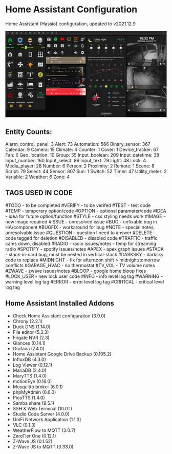 # Home Assistant Configuration

Home Assistant (Hassio) configuration, updated to v2021.12.9

![Home](https://github.com/jazzyisj/home-assistant-config/blob/master/www/screenshots/browser_home_v2.png)

## Entity Counts:

Alarm_control_panel: 3
Alert: 73
Automation: 566
Binary_sensor: 367
Calendar: 9
Camera: 15
Climate: 4
Counter: 1
Cover: 1
Device_tracker: 67
Fan: 6
Geo_location: 10
Group: 55
Input_boolean: 209
Input_datetime: 38
Input_number: 160
Input_select: 89
Input_text: 79
Light: 48
Lock: 4
Media_player: 28
Number: 6
Person: 2
Proximity: 2
Remote: 1
Scene: 8
Script: 79
Select: 44
Sensor: 807
Sun: 1
Switch: 52
Timer: 47
Utility_meter: 2
Variable: 2
Weather: 6
Zone: 4

## TAGS USED IN CODE

#TODO - to be completed
#VERIFY - to be verifed
#TEST - test code
#TEMP - temporary option/code
#OPTION - optional parameter/code
#IDEA - idea for future option/function
#STYLE - css styling needs work
#IMAGE - new image required
#ISSUE - unresolved issue
#BUG - unfixable bug in HA/component
#BUGFIX - workaround for bug
#NOTE - special notes, unresolvable issue
#QUESTION - question I need to answer
#DELETE - code tagged for deletion
#DISABLED - disabled code
#TRAFFIC - traffic cams down, disabled
#RADIO - radio issues/notes - temp for streaming radio
#SPOTIFY - spotify issues/notes
#APEX - apex graph issues
#STACK - stack-in-card bug, must be nested in vertical-stack
#DARKSKY - darksky code to replace
#MIDNIGHT - fix for afternoon shift > midnight/tomorrow conflicts
#GARAGE_HVAC - no thermostat
#TV_VOL - TV volume notes
#ZWAVE - zwave issues/notes
#BLOOP - google home bloop fixes
#LOCK_USER - new lock user code
#INFO - info level log tag
#WARNING - warning level log tag
#ERROR - error level log tag
#CRITICAL - critical level log tag

## Home Assistant Installed Addons

- Check Home Assistant configuration (3.9.0)
- Chrony (2.2.1)
- Duck DNS (1.14.0)
- File editor (5.3.3)
- Frigate NVR (2.3)
- Glances (0.14.1)
- Grafana (7.4.0)
- Home Assistant Google Drive Backup (0.105.2)
- InfluxDB (4.3.0)
- Log Viewer (0.12.1)
- MariaDB (2.4.0)
- MaryTTS (1.4.0)
- motionEye (0.16.0)
- Mosquitto broker (6.0.1)
- phpMyAdmin (0.6.0)
- PicoTTS (1.4.0)
- Samba share (9.5.1)
- SSH & Web Terminal (10.0.1)
- Studio Code Server (4.0.0)
- UniFi Network Application (1.1.3)
- VLC (0.1.3)
- WeatherFlow to MQTT (3.0.7)
- ZeroTier One (0.12.1)
- Z-Wave JS (0.1.52)
- Z-Wave JS to MQTT (0.33.0)
